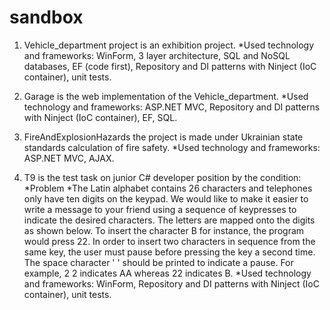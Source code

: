 # sandbox
1. Vehicle_department project is an exhibition project.
*Used technology and frameworks: WinForm, 3 layer architecture, SQL and NoSQL databases, EF (code first), Repository and DI
patterns with Ninject (IoC container), unit tests.

2. Garage is the web implementation of the Vehicle_department.
*Used technology and frameworks: ASP.NET MVC, Repository and DI patterns with Ninject (IoC container), EF, SQL.

3. FireAndExplosionHazards the project is made under Ukrainian state standards calculation of fire safety.
*Used technology and frameworks: ASP.NET MVC, AJAX.

4. T9 is the test task on junior C# developer position by the condition:
*Problem
*The Latin alphabet contains 26 characters and telephones only have ten digits on the keypad. We would like to make it easier to
write a message to your friend using a sequence of keypresses to indicate the desired characters. The letters are mapped onto 
the digits as shown below. To insert the character B for instance, the program would press 22. In order to insert two characters 
in sequence from the same key, the user must pause before pressing the key a second time. The space character ' ' should be 
printed to indicate a pause. For example, 2 2 indicates AA whereas 22 indicates B.
*Used technology and frameworks: WinForm, Repository and DI patterns with Ninject (IoC container), unit tests.
